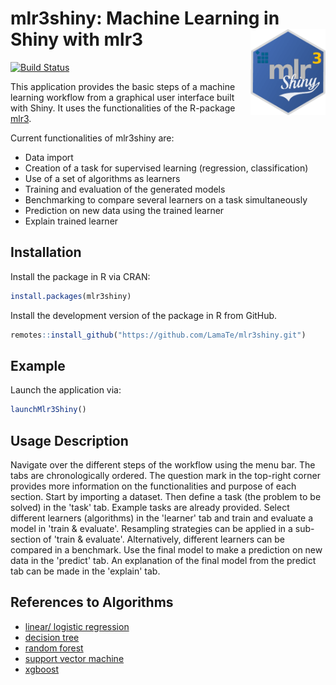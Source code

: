 # mlr3shiny: Machine Learning in Shiny with mlr3 <img src="man/figures/logo.png" align="right" width = "120" />

[![Build Status](https://app.travis-ci.com/LamaTe/mlr3shiny.svg?branch=master)](https://app.travis-ci.com/github/LamaTe/mlr3shiny)

This application provides the basic steps of a machine learning workflow from a graphical user interface built with Shiny. It uses the functionalities of the R-package [mlr3](https://mlr3.mlr-org.com).

Current functionalities of mlr3shiny are:
* Data import
* Creation of a task for supervised learning (regression, classification)
* Use of a set of algorithms as learners
* Training and evaluation of the generated models
* Benchmarking to compare several learners on a task simultaneously
* Prediction on new data using the trained learner
* Explain trained learner 

## Installation

Install the package in R via CRAN:

``` r
install.packages(mlr3shiny)
```

Install the development version of the package in R from GitHub.
``` r
remotes::install_github("https://github.com/LamaTe/mlr3shiny.git")
```

## Example
Launch the application via:
``` r
launchMlr3Shiny()
```

## Usage Description
Navigate over the different steps of the workflow using the menu bar. The tabs are chronologically ordered. 
The question mark in the top-right corner provides more information on the functionalities and purpose of each section.
Start by importing a dataset. Then define a task (the problem to be solved) in the 'task' tab. Example tasks are already provided. Select different learners (algorithms) in the 'learner' tab and train and evaluate a model in 'train & evaluate'. 
Resampling strategies can be applied in a sub-section of 'train & evaluate'.
Alternatively, different learners can be compared in a benchmark.
Use the final model to make a prediction on new data in the 'predict' tab. 
An explanation of the final model from the predict tab can be made in the 'explain' tab. 

## References to Algorithms
* [linear/ logistic regression](https://stat.ethz.ch/R-manual/R-devel/library/stats/html/00Index.html)
* [decision tree](https://CRAN.R-project.org/package=rpart)
* [random forest](https://CRAN.R-project.org/package=ranger)
* [support vector machine](https://CRAN.R-project.org/package=e1071)
* [xgboost](https://CRAN.R-project.org/package=xgboost)

